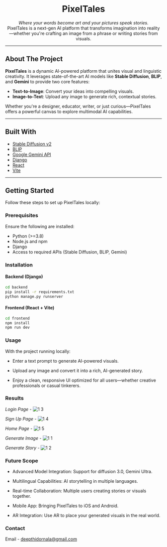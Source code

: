 <br/>
<div align="center">
  <h1>PixelTales</h1>
  <p align="center">
    <em>Where your words become art and your pictures speak stories.</em><br/>
    PixelTales is a next-gen AI platform that transforms imagination into reality—whether you're crafting an image from a phrase or writing stories from visuals.
  </p>
</div>

---

## About The Project

**PixelTales** is a dynamic AI-powered platform that unites visual and linguistic creativity. It leverages state-of-the-art AI models like **Stable Diffusion**, **BLIP**, and **Gemini** to provide two core features:

-  **Text-to-Image**: Convert your ideas into compelling visuals.
-  **Image-to-Text**: Upload any image to generate rich, contextual stories.

Whether you're a designer, educator, writer, or just curious—PixelTales offers a powerful canvas to explore multimodal AI capabilities.

---

## Built With

- [Stable Diffusion v2](https://huggingface.co/stabilityai/stable-diffusion-2-1)
- [BLIP](https://huggingface.co/Salesforce/blip-image-captioning-large)
- [Google Gemini API](https://ai.google.dev/)
- [Django](https://www.djangoproject.com/)
- [React](https://reactjs.org)
- [Vite](https://vite.dev/)

---

## Getting Started

Follow these steps to set up PixelTales locally:

### Prerequisites

Ensure the following are installed:

- Python (>=3.8)
- Node.js and npm
- Django
- Access to required APIs (Stable Diffusion, BLIP, Gemini)

### Installation

#### Backend (Django)
```bash
cd backend
pip install -r requirements.txt
python manage.py runserver
```
#### Frontend (React + Vite)
```bash
cd frontend
npm install
npm run dev
```

### Usage
With the project running locally:

 - Enter a text prompt to generate AI-powered visuals.

 - Upload any image and convert it into a rich, AI-generated story.

 - Enjoy a clean, responsive UI optimized for all users—whether creative professionals or casual tinkerers.

### Results
*Login Page -*
![1 3](https://github.com/user-attachments/assets/ea0d2ee5-583d-485d-9d3b-cde0faac2f3e)

*Sign Up Page -*
![1 4](https://github.com/user-attachments/assets/6d834624-7405-4a02-8f23-1f6e3dedeb34)

*Home Page -*
![1 5](https://github.com/user-attachments/assets/b341cf2f-7101-4871-a400-136013a66323)

*Generate Image -*
![1 1](https://github.com/user-attachments/assets/4dffdee7-45d7-490a-acdc-15241b02acc9)

*Generate Story -*
![1 2](https://github.com/user-attachments/assets/4c53d050-9e67-472d-a2fa-6a9bd166eb13)


### Future Scope
- Advanced Model Integration: Support for diffusion 3.0, Gemini Ultra.

- Multilingual Capabilities: AI storytelling in multiple languages.

- Real-time Collaboration: Multiple users creating stories or visuals together.

- Mobile App: Bringing PixelTales to iOS and Android.

- AR Integration: Use AR to place your generated visuals in the real world.

### Contact
Email -  deepthidornala@gmail.com



